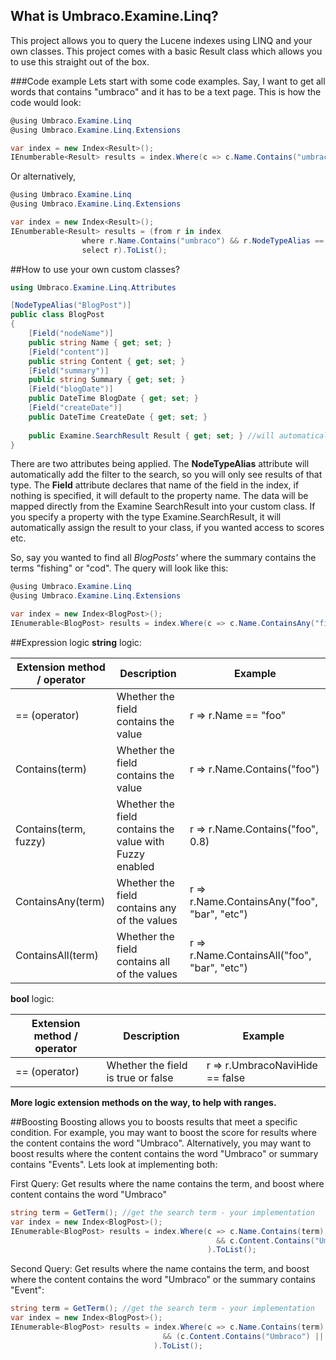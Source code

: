 ## What is Umbraco.Examine.Linq?
This project allows you to query the Lucene indexes using LINQ and your own classes.  This project comes with a basic Result class which allows you to use this straight out of the box.

###Code example
Lets start with some code examples.  Say, I want to get all words that contains "umbraco" and it has to be a text page.  This is how the code would look:
```C#
@using Umbraco.Examine.Linq
@using Umbraco.Examine.Linq.Extensions

var index = new Index<Result>();
IEnumberable<Result> results = index.Where(c => c.Name.Contains("umbraco") && c.NodeTypeAlias == "textpage").ToList();
```
Or alternatively,
```C#
@using Umbraco.Examine.Linq
@using Umbraco.Examine.Linq.Extensions

var index = new Index<Result>();
IEnumberable<Result> results = (from r in index
                where r.Name.Contains("umbraco") && r.NodeTypeAlias == "textpage"
                select r).ToList();
```

##How to use your own custom classes?
```C#
using Umbraco.Examine.Linq.Attributes

[NodeTypeAlias("BlogPost")]
public class BlogPost
{
    [Field("nodeName")]
    public string Name { get; set; }
    [Field("content")]
    public string Content { get; set; }
    [Field("summary")]
    public string Summary { get; set; }
    [Field("blogDate")]
    public DateTime BlogDate { get; set; }
    [Field("createDate")]
    public DateTime CreateDate { get; set; }
    
    public Examine.SearchResult Result { get; set; } //will automatically set the result from Examine
}

```
There are two attributes being applied.  The **NodeTypeAlias** attribute will automatically add the filter to the search, so you will only see results of that type.  The **Field** attribute declares that name of the field in the index, if nothing is specified, it will default to the property name.
The data will be mapped directly from the Examine SearchResult into your custom class.  If you specify a property with the type Examine.SearchResult, it will automatically assign the result to your class, if you wanted access to scores etc.

So, say you wanted to find all *BlogPosts'* where the summary contains the terms "fishing" or "cod".  The query will look like this:
```C#
@using Umbraco.Examine.Linq
@using Umbraco.Examine.Linq.Extensions

var index = new Index<BlogPost>();
IEnumerable<BlogPost> results = index.Where(c => c.Name.ContainsAny("fishing", "cod")).ToList();
```
##Expression logic
**string** logic:


Extension method / operator  | Description | Example
--------------|--------------|--------------
== (operator) | Whether the field contains the value | r => r.Name == "foo"
Contains(term)  | Whether the field contains the value | r => r.Name.Contains("foo")
Contains(term, fuzzy)  | Whether the field contains the value with Fuzzy enabled | r => r.Name.Contains("foo", 0.8)
ContainsAny(term)  | Whether the field contains any of the values | r => r.Name.ContainsAny("foo", "bar", "etc")
ContainsAll(term) | Whether the field contains all of the values | r => r.Name.ContainsAll("foo", "bar", "etc")

**bool** logic:


Extension method / operator  | Description | Example
--------------|--------------|--------------
== (operator) | Whether the field is true or false | r => r.UmbracoNaviHide == false

**More logic extension methods on the way, to help with ranges.**

##Boosting
Boosting allows you to boosts results that meet a specific condition.  For example, you may want to boost the score for results where the content contains the word "Umbraco".  Alternatively, you may want to boost results where the content contains the word "Umbraco" or summary contains "Events".  Lets look at implementing both:

First Query: Get results where the name contains the term, and boost where content contains the word "Umbraco"
```C#
string term = GetTerm(); //get the search term - your implementation
var index = new Index<BlogPost>();
IEnumerable<BlogPost> results = index.Where(c => c.Name.Contains(term) 
                                              && c.Content.Contains("Umbraco").Boost(10)
                                            ).ToList();
```

Second Query: Get results where the name contains the term, and boost where the content contains the word "Umbraco" or the summary contains "Event":
```C#
string term = GetTerm(); //get the search term - your implementation
var index = new Index<BlogPost>();
IEnumerable<BlogPost> results = index.Where(c => c.Name.Contains(term) 
                                  && (c.Content.Contains("Umbraco") || c.Summary.Contains("event")).Boost(10)
                                ).ToList();
```
